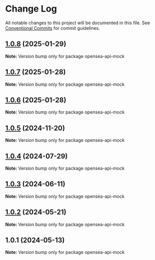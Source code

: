 # Change Log

All notable changes to this project will be documented in this file.
See [Conventional Commits](https://conventionalcommits.org) for commit guidelines.

## [1.0.8](https://github.com/bosonprotocol/core-components/compare/opensea-api-mock@1.0.7...opensea-api-mock@1.0.8) (2025-01-29)

**Note:** Version bump only for package opensea-api-mock





## [1.0.7](https://github.com/bosonprotocol/core-components/compare/opensea-api-mock@1.0.6...opensea-api-mock@1.0.7) (2025-01-28)

**Note:** Version bump only for package opensea-api-mock





## [1.0.6](https://github.com/bosonprotocol/core-components/compare/opensea-api-mock@1.0.5...opensea-api-mock@1.0.6) (2025-01-28)

**Note:** Version bump only for package opensea-api-mock





## [1.0.5](https://github.com/bosonprotocol/core-components/compare/opensea-api-mock@1.0.4...opensea-api-mock@1.0.5) (2024-11-20)

**Note:** Version bump only for package opensea-api-mock





## [1.0.4](https://github.com/bosonprotocol/core-components/compare/opensea-api-mock@1.0.3...opensea-api-mock@1.0.4) (2024-07-29)

**Note:** Version bump only for package opensea-api-mock





## [1.0.3](https://github.com/bosonprotocol/core-components/compare/opensea-api-mock@1.0.2...opensea-api-mock@1.0.3) (2024-06-11)

**Note:** Version bump only for package opensea-api-mock





## [1.0.2](https://github.com/bosonprotocol/core-components/compare/opensea-api-mock@1.0.1...opensea-api-mock@1.0.2) (2024-05-21)

**Note:** Version bump only for package opensea-api-mock





## 1.0.1 (2024-05-13)

**Note:** Version bump only for package opensea-api-mock
